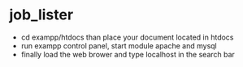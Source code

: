 # job_lister

- cd exampp/htdocs than place your document located in htdocs
- run exampp control panel, start module apache and mysql
- finally load the web brower and type localhost in the search bar
